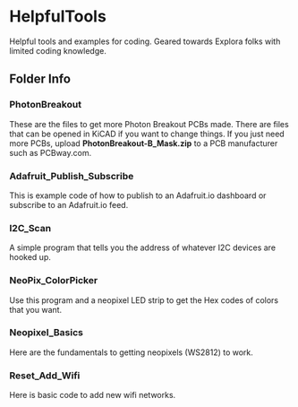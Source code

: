 # HelpfulTools
Helpful tools and examples for coding. Geared towards Explora folks with limited coding knowledge.

## Folder Info
### PhotonBreakout
These are the files to get more Photon Breakout PCBs made. There are files that can be opened in KiCAD if you want to change things. If you just need more PCBs, upload **PhotonBreakout-B_Mask.zip** to a PCB manufacturer such as PCBway.com.

### Adafruit_Publish_Subscribe
This is example code of how to publish to an Adafruit.io dashboard or subscribe to an Adafruit.io feed.

### I2C_Scan
A simple program that tells you the address of whatever I2C devices are hooked up.

### NeoPix_ColorPicker
Use this program and a neopixel LED strip to get the Hex codes of colors that you want.

### Neopixel_Basics
Here are the fundamentals to getting neopixels (WS2812) to work.

### Reset_Add_Wifi
Here is basic code to add new wifi networks.
